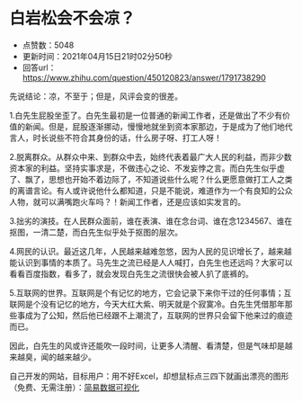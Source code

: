 # 白岩松会不会凉？
- 点赞数：5048
- 更新时间：2021年04月15日21时02分50秒
- 回答url：https://www.zhihu.com/question/450120823/answer/1791738290
<body>
 <p data-pid="0GzU1lNo">先说结论：凉，不至于；但是，风评会变的很差。</p>
 <p data-pid="igQgK1LK">1.白先生屁股坐歪了。白先生最初是一位普通的新闻工作者，还是做出了不少有价值的新闻。但是，屁股逐渐挪动，慢慢地就坐到资本家那边，于是成为了他们地代言人，时长说些不符合其身份的话，什么房子呀、打工人呀！</p>
 <p data-pid="tsJZLIaS">2.脱离群众。从群众中来、到群众中去，始终代表着最广大人民的利益，而非少数资本家的利益。坚持实事求是，不做违心之论、不发妄悖之言。而白先生似乎虚了、飘了，思想也开始不着边际了，不知道说些什么呢？什么更愿意做打工人之类的离谱言论。有人或许说他什么都知道，只是不能说，难道作为一个有良知的公众人物，就可以满嘴跑火车吗？！新闻工作者，还是应该如实发言的。</p>
 <p data-pid="D_k7lzcw">3.拙劣的演技。在人民群众面前，谁在表演、谁在念台词、谁在念1234567、谁在抠图，一清二楚，而白先生似乎处于抠图的层次。</p>
 <p data-pid="IkfsUdrm">4.网民的认识。最近这几年，人民越来越难忽悠，因为人民的见识增长了，越来越能认识到事情的本质了。马先生之流已经是人人喊打，白先生也还远吗？大家可以看看百度指数，看多了，就会发现白先生之流很快会被人扒了底裤的。</p>
 <p data-pid="yqMm17Lq">5.互联网的世界。互联网是个有记忆的地方，它会记录下来你干过的任何事情；互联网是个没有记忆的地方，今天大红大紫、明天就是个寂寞冷。白先生凭借那年那些事成为了公知，然后他已经跟不上潮流了，互联网的世界只会留下他来过的痕迹而已。</p>
 <p data-pid="idBDbl7X">因此，白先生的风或许还能吹一段时间，让更多人清醒、看清楚，但是气味却是越来越臭，闻的越来越少。</p>
 <p data-pid="ZEv-SLsN">自己开发的网站，目标用户：用不好Excel，却想鼠标点三四下就画出漂亮的图形（免费、无需注册）：<a href="https://link.zhihu.com/?target=https%3A//www.easy-visualization.cn/easy-visualization/" class=" wrap external" target="_blank" rel="nofollow noreferrer">简易数据可视化</a></p>
 <p></p>
</body>